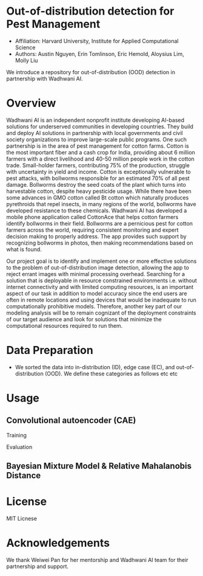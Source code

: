 # Out-of-distribution detection for Pest Management 

* Affiliation: Harvard University, Institute for Applied Computational Science
* Authors: Austin Nguyen, Erin Tomlinson, Eric Hemold, Aloysius Lim, Molly Liu 

We introduce a repository for out-of-distribution (OOD) detection in partnership with Wadhwani AI.

# Overview  

Wadhwani AI is an independent nonprofit institute developing AI-based solutions for underserved communities in developing countries. They build and deploy AI solutions in partnership with local governments and civil society organizations to improve large-scale public programs. One such partnership is in the area of pest management for cotton farms. Cotton is the most important fiber and a cash crop for India, providing about 6 million farmers with a direct livelihood and 40-50 million people work in the cotton trade. Small-holder farmers, contributing 75% of the production, struggle with uncertainty in yield and income. Cotton is exceptionally vulnerable to pest attacks, with bollworms responsible for an estimated 70% of all pest damage. Bollworms destroy the seed coats of the plant which turns into harvestable cotton, despite heavy pesticide usage. While there have been some advances in GMO cotton called Bt cotton which naturally produces pyrethroids that repel insects, in many regions of the world, bollworms have developed resistance to these chemicals. Wadhwani AI has developed a mobile phone application called CottonAce that helps cotton farmers identify bollworms in their field. Bollworms are a pernicious pest for cotton farmers across the world, requiring consistent monitoring and expert decision making to properly address.  The app provides such support by recognizing bollworms in photos, then making recommendations based on what is found.

Our project goal is to identify and implement one or more effective solutions to the problem of out-of-distribution image detection, allowing the app to reject errant images with minimal processing overhead. Searching for a solution that is deployable in resource constrained environments i.e. without internet connectivity and with limited computing resources, is an important aspect of our task in addition to model accuracy since the end users are often in remote locations and using devices that would be inadequate to run computationally prohibitive models. Therefore, another key part of our modeling analysis will be to remain cognizant of the deployment constraints of our target audience and look for solutions that minimize the computational resources required to run them.

# Data Preparation 

* We sorted the data into in-distribution (ID), edge case (EC), and out-of-distribution (OOD). We define these categories as follows etc etc 

# Usage 

## Convolutional autoencoder (CAE)

Training

Evaluation 

## Bayesian Mixture Model & Relative Mahalanobis Distance


# License 

MIT Licnese

# Acknowledgements 

We thank Weiwei Pan for her mentorship and Wadhwani AI team for their partnership and support. 


